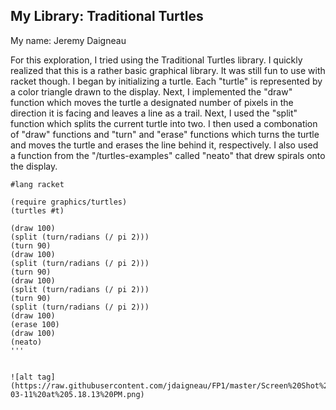

## My Library: Traditional Turtles
My name: Jeremy Daigneau

For this exploration, I tried using the Traditional Turtles library. I quickly realized that this is a rather basic graphical library. It was still fun to use with racket though. I began by initializing a turtle. Each "turtle" is represented by a color triangle drawn to the display. Next, I implemented the "draw" function which moves the turtle a designated number of pixels in the direction it is facing and leaves a line as a trail. Next, I used the "split" function which splits the current turtle into two. I then used a combonation of "draw" functions and "turn" and "erase" functions which turns the turtle and moves the turtle and erases the line behind it, respectively. I also used a function from the "/turtles-examples" called "neato" that drew spirals onto the display. 

```racket
#lang racket

(require graphics/turtles)
(turtles #t)

(draw 100)
(split (turn/radians (/ pi 2)))
(turn 90)
(draw 100)
(split (turn/radians (/ pi 2)))
(turn 90)
(draw 100)
(split (turn/radians (/ pi 2)))
(turn 90)
(split (turn/radians (/ pi 2)))
(draw 100)
(erase 100)
(draw 100) 
(neato)
'''


![alt tag](https://raw.githubusercontent.com/jdaigneau/FP1/master/Screen%20Shot%202016-03-11%20at%205.18.13%20PM.png)
